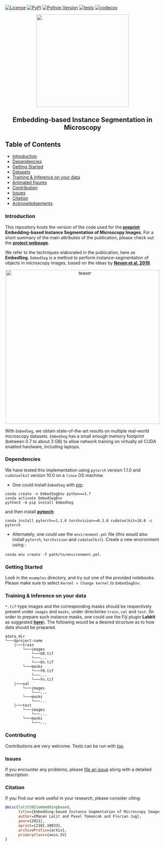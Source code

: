 


[![License](https://img.shields.io/pypi/l/EmbedSeg.svg?color=green)](https://github.com/juglab/EmbedSeg/raw/master/LICENSE)
[![PyPI](https://img.shields.io/pypi/v/EmbedSeg.svg?color=green)](https://pypi.org/project/EmbedSeg)
[![Python Version](https://img.shields.io/pypi/pyversions/EmbedSeg.svg?color=green)](https://python.org)
[![tests](https://github.com/juglab/EmbedSeg/workflows/tests/badge.svg)](https://github.com/juglab/EmbedSeg/actions)
[![codecov](https://codecov.io/gh/juglab/EmbedSeg/branch/master/graph/badge.svg)](https://codecov.io/gh/juglab/EmbedSeg)


<p align="center">
  <img src="https://user-images.githubusercontent.com/34229641/117163211-bb727300-adc3-11eb-8fe4-ebd7d0e5fceb.png" width=300 />
</p>
<h2 align="center">Embedding-based Instance Segmentation in Microscopy</h2>

## Table of Contents

- [Introduction](#introduction)
- [Dependencies](#dependencies)
- [Getting Started](#getting-started)
- [Datasets](#datasets)
- [Training & Inference on your data](#training-&-Inference-on-your-data)
- [Animated figures](#animated-figures)
- [Contribution](#contributing)
- [Issues](#issues)
- [Citation](#citation)
- [Acknowledgements](#acknowledgements)


### Introduction
This repository hosts the version of the code used for the **[preprint](https://arxiv.org/abs/2101.10033)** **Embedding-based Instance Segmentation of Microscopy Images**. For a short summary of the main attributes of the publication, please check out the **[project webpage](https://juglab.github.io/EmbedSeg/)**.

We refer to the techniques elaborated in the publication, here as **EmbedSeg**. `EmbedSeg` is a method to perform instance-segmentation of objects in microscopy images, based on the ideas by **[Neven et al, 2019](https://arxiv.org/abs/1906.11109)**. 

<p align="center">
  <img src="https://mlbyml.github.io/EmbedSeg_RC/images/teaser/train_images_painted.gif" alt="teaser" width="500"/>
</p>


With `EmbedSeg`, we obtain state-of-the-art results on multiple real-world microscopy datasets. `EmbedSeg` has a small enough memory footprint (between 0.7 to about 3 GB) to allow network training on virtually all CUDA enabled hardware, including laptops.


### Dependencies 
We have tested this implementation using `pytorch` version 1.1.0 and `cudatoolkit` version 10.0 on a `linux` OS machine. 

- One could install `EmbedSeg` with [pip]:
```
conda create -n EmbedSegEnv python==3.7
conda activate EmbedSegEnv
python3 -m pip install EmbedSeg
```

and then install <b>[pytorch](https://pytorch.org/get-started/previous-versions/)</b>:
```
conda install pytorch==1.1.0 torchvision==0.3.0 cudatoolkit=10.0 -c pytorch
```

- Alternately, one could use the `environment.yml` file (this would also install `pytorch`, `torchvision` and `cudatoolkit`). 
Create a new environment using :

```conda env create -f path/to/environment.yml```.


### Getting Started

Look in the `examples` directory,  and try out one of the provided notebooks. Please make sure to select `Kernel > Change kernel` to `EmbedSegEnv`.   


### Training & Inference on your data
   
`*.tif`-type images and the corresponding masks should be respectively present under `images` and `masks`, under directories `train`, `val` and `test`. (In order to prepare such instance masks, one could use the Fiji plugin <b>Labkit</b> as suggested <b>[here](https://github.com/juglab/EmbedSeg/wiki/Use-Labkit-to-prepare-instance-masks)</b>). The following would be a desired structure as to how data should be prepared.

```
$data_dir
└───$project-name
    |───train
        └───images
            └───X0.tif
            └───...
            └───Xn.tif
        └───masks
            └───Y0.tif
            └───...
            └───Yn.tif
    |───val
        └───images
            └───...
        └───masks
            └───...
    |───test
        └───images
            └───...
        └───masks
            └───...
```



### Contributing

Contributions are very welcome. Tests can be run with [tox].

### Issues

If you encounter any problems, please [file an issue] along with a detailed description.

[file an issue]: https://github.com/juglab/EmbedSeg/issues
[tox]: https://tox.readthedocs.io/en/latest/
[pip]: https://pypi.org/project/pip/


### Citation
If you find our work useful in your research, please consider citing:

```bibtex
@misc{lalit2021embeddingbased,
      title={Embedding-based Instance Segmentation of Microscopy Images}, 
      author={Manan Lalit and Pavel Tomancak and Florian Jug},
      year={2021},
      eprint={2101.10033},
      archivePrefix={arXiv},
      primaryClass={eess.IV}
}
```
